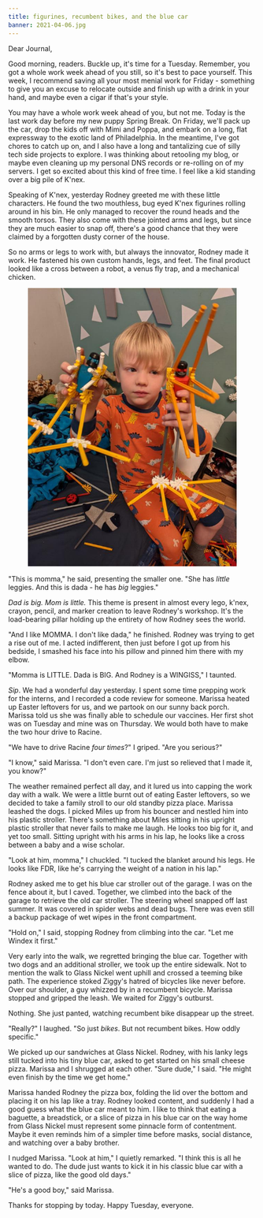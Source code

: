 ```yaml
---
title: figurines, recumbent bikes, and the blue car
banner: 2021-04-06.jpg
---
```


Dear Journal,

Good morning, readers.  Buckle up, it's time for a Tuesday.  Remember,
you got a whole work week ahead of you still, so it's best to pace
yourself.  This week, I recommend saving all your most menial work for
Friday - something to give you an excuse to relocate outside and
finish up with a drink in your hand, and maybe even a cigar if that's
your style.

You may have a whole work week ahead of you, but not me.  Today is the
last work day before my new puppy Spring Break.  On Friday, we'll pack
up the car, drop the kids off with Mimi and Poppa, and embark on a
long, flat expressway to the exotic land of Philadelphia.  In the
meantime, I've got chores to catch up on, and I also have a long and
tantalizing cue of silly tech side projects to explore.  I was
thinking about retooling my blog, or maybe even cleaning up my
personal DNS records or re-rolling on of my servers.  I get so excited
about this kind of free time.  I feel like a kid standing over a big
pile of K'nex.

Speaking of K'nex, yesterday Rodney greeted me with these little
characters.  He found the two mouthless, bug eyed K'nex figurines
rolling around in his bin.  He only managed to recover the round heads
and the smooth torsos.  They also come with these jointed arms and
legs, but since they are much easier to snap off, there's a good
chance that they were claimed by a forgotten dusty corner of the
house.

So no arms or legs to work with, but always the innovator, Rodney made
it work.  He fastened his own custom hands, legs, and feet.  The final
product looked like a cross between a robot, a venus fly trap, and a
mechanical chicken.

<figure>
<a href="/images/2021-04-06-figures.jpg">
<img alt="2021 04 06 figures" src="/images/2021-04-06-figures.jpg"/>
</a>
</figure>

"This is momma," he said, presenting the smaller one.  "She has
_little_ leggies.  And this is dada - he has _big_ leggies."

_Dad is big.  Mom is little._  This theme is present in almost every
lego, k'nex, crayon, pencil, and marker creation to leave Rodney's
workshop.  It's the load-bearing pillar holding up the entirety of how
Rodney sees the world.

"And I like MOMMA.  I don't like dada," he finished.  Rodney was
trying to get a rise out of me.  I acted indifferent, then just before
I got up from his bedside, I smashed his face into his pillow and
pinned him there with my elbow.

"Momma is LITTLE.  Dada is BIG.  And Rodney is a WINGISS," I taunted.

_Sip_.  We had a wonderful day yesterday.  I spent some time prepping
work for the interns, and I recorded a code review for someone.
Marissa heated up Easter leftovers for us, and we partook on our sunny
back porch.  Marissa told us she was finally able to schedule our
vaccines.  Her first shot was on Tuesday and mine was on Thursday.  We
would both have to make the two hour drive to Racine.

"We have to drive Racine _four times_?" I griped.  "Are you serious?"

"I know," said Marissa.  "I don't even care.  I'm just so relieved
that I made it, you know?"

The weather remained perfect all day, and it lured us into capping the
work day with a walk.  We were a little burnt out of eating Easter
leftovers, so we decided to take a family stroll to our old standby
pizza place.  Marissa leashed the dogs.  I picked Miles up from his
bouncer and nestled him into his plastic stroller.  There's something
about Miles sitting in his upright plastic stroller that never fails
to make me laugh.  He looks too big for it, and yet too small.
Sitting upright with his arms in his lap, he looks like a cross
between a baby and a wise scholar.

"Look at him, momma," I chuckled.  "I tucked the blanket around his
legs.  He looks like FDR, like he's carrying the weight of a nation in
his lap."

Rodney asked me to get his blue car stroller out of the garage.  I was
on the fence about it, but I caved.  Together, we climbed into the
back of the garage to retrieve the old car stroller.  The steering
wheel snapped off last summer.  It was covered in spider webs and dead
bugs.  There was even still a backup package of wet wipes in the front
compartment.

"Hold on," I said, stopping Rodney from climbing into the car.  "Let
me Windex it first."

Very early into the walk, we regretted bringing the blue car.
Together with two dogs and an additional stroller, we took up the
entire sidewalk.  Not to mention the walk to Glass Nickel went uphill
and crossed a teeming bike path.  The experience stoked Ziggy's hatred
of bicycles like never before.  Over our shoulder, a guy whizzed by in
a recumbent bicycle.  Marissa stopped and gripped the leash.  We
waited for Ziggy's outburst.

Nothing.  She just panted, watching recumbent bike disappear up the
street.

"Really?" I laughed.  "So just _bikes_.  But not recumbent bikes.  How
oddly specific."

We picked up our sandwiches at Glass Nickel.  Rodney, with his lanky
legs still tucked into his tiny blue car, asked to get started on his
small cheese pizza.  Marissa and I shrugged at each other.  "Sure
dude," I said.  "He might even finish by the time we get home."

Marissa handed Rodney the pizza box, folding the lid over the bottom
and placing it on his lap like a tray.  Rodney looked content, and
suddenly I had a good guess what the blue car meant to him.  I like to
think that eating a baguette, a breadstick, or a slice of pizza in his
blue car on the way home from Glass Nickel must represent some
pinnacle form of contentment.  Maybe it even reminds him of a simpler
time before masks, social distance, and watching over a baby brother.

I nudged Marissa.  "Look at him," I quietly remarked.  "I think this
is all he wanted to do.  The dude just wants to kick it in his classic
blue car with a slice of pizza, like the good old days."

"He's a good boy," said Marissa.

Thanks for stopping by today.  Happy Tuesday, everyone.
